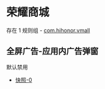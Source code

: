 # 荣耀商城

存在 1 规则组 - [com.hihonor.vmall](/src/apps/com.hihonor.vmall.ts)

## 全屏广告-应用内广告弹窗

默认禁用

- [快照-0](https://i.gkd.li/i/13060881)
